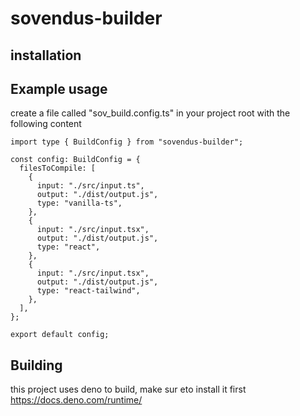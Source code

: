 # sovendus-builder

## installation

## Example usage

create a file called "sov_build.config.ts" in your project root with the following content

```tsx
import type { BuildConfig } from "sovendus-builder";

const config: BuildConfig = {
  filesToCompile: [
    {
      input: "./src/input.ts",
      output: "./dist/output.js",
      type: "vanilla-ts",
    },
    {
      input: "./src/input.tsx",
      output: "./dist/output.js",
      type: "react",
    },
    {
      input: "./src/input.tsx",
      output: "./dist/output.js",
      type: "react-tailwind",
    },
  ],
};

export default config;

```

## Building

this project uses deno to build, make sur eto install it first <https://docs.deno.com/runtime/>
